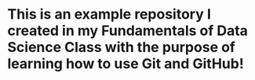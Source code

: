 # This is an example repository I created in my Fundamentals of Data Science Class with the purpose of learning how to use Git and GitHub!